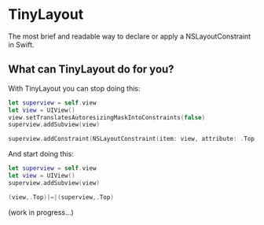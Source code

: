 # TinyLayout
The most brief and readable way to declare or apply a NSLayoutConstraint in Swift.

## What can TinyLayout do for you?
With TinyLayout you can stop doing this:

```swift
let superview = self.view
let view = UIView()
view.setTranslatesAutoresizingMaskIntoConstraints(false)
superview.addSubview(view)

superview.addConstraint(NSLayoutConstraint(item: view, attribute: .Top, relatedBy: .Equal, toItem: superview, attribute: .Top, multiplier: 1, constant:0))
```

And start doing this:
```swift
let superview = self.view
let view = UIView()
superview.addSubview(view)

(view,.Top)|=|(superview,.Top)
```


(work in progress...)
